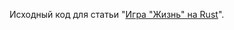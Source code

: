 Исходный код для статьи "[Игра "Жизнь" на Rust](http://haru-atari.com/blog/8/game-of-life-in-rust)".
